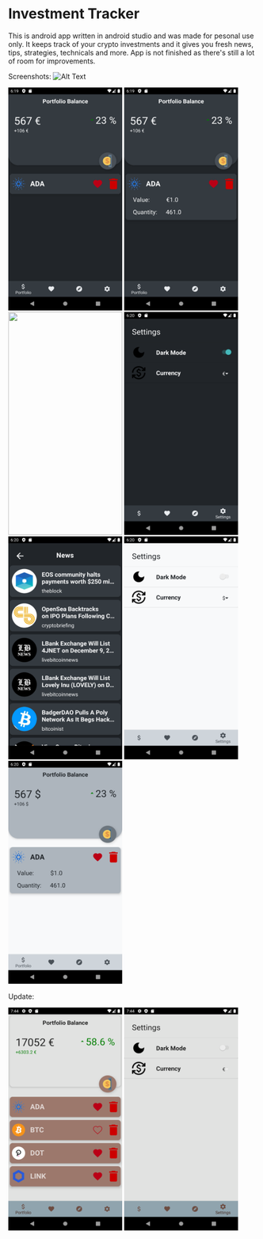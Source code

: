 # Investment Tracker

This is android app written in android studio and was made for pesonal use only. It keeps track of your crypto investments and it gives you fresh news, tips, strategies, technicals and more. 
App is not finished as there's still a lot of room for improvements.

Screenshots: 
![Alt Text](https://github.com/sekne18/InvestmentTracker/blob/main/app/src/main/res/drawable/screenshots/app.gif)
<p float="left">
  <img src="https://github.com/sekne18/InvestmentTracker/blob/main/app/src/main/res/drawable/screenshots/scr1.png" width="230" height="450" />
  <img src="https://github.com/sekne18/InvestmentTracker/blob/main/app/src/main/res/drawable/screenshots/scr2.png" width="230" height="450" /> 
  <img src="https://github.com/sekne18/InvestmentTracker/blob/main/app/src/main/res/drawable/screenshots/scr3.png" width="230" height="450" />
  <img src="https://github.com/sekne18/InvestmentTracker/blob/main/app/src/main/res/drawable/screenshots/scr4.png" width="230" height="450" />
  <img src="https://github.com/sekne18/InvestmentTracker/blob/main/app/src/main/res/drawable/screenshots/scr5.png" width="230" height="450" />
  <img src="https://github.com/sekne18/InvestmentTracker/blob/main/app/src/main/res/drawable/screenshots/scr6.png" width="230" height="450" />
  <img src="https://github.com/sekne18/InvestmentTracker/blob/main/app/src/main/res/drawable/screenshots/scr7.png" width="230" height="450" />
</p>

Update: 
<p>
  <img src="https://github.com/sekne18/InvestmentTracker/blob/main/app/src/main/res/drawable/screenshots/scr8.png" width="230" height="450" />
  <img src="https://github.com/sekne18/InvestmentTracker/blob/main/app/src/main/res/drawable/screenshots/scr9.png" width="230" height="450" />
</p> 
